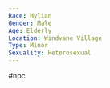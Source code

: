 ```yaml
---
Race: Hylian
Gender: Male
Age: Elderly
Location: Windvane Village
Type: Minor
Sexuality: Heterosexual
---
```

 #npc 

